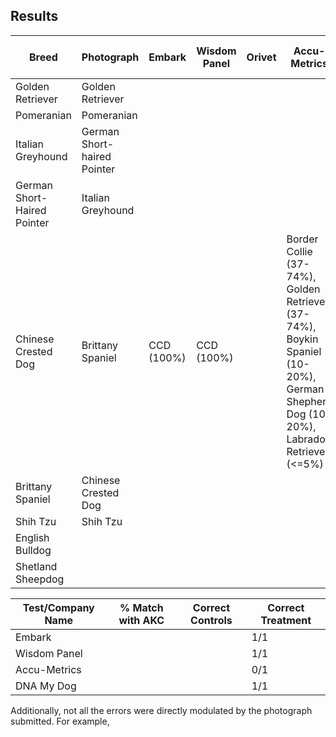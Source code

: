 ## Results

| Breed                       | Photograph                 | Embark     | Wisdom Panel | Orivet | Accu-Metrics | DNA My Dog | Darwin's Ark |
| --------------------------- | -------------------------- |------------| -------------| -------| ------------ | -----------| ------------ |
| Golden Retriever            | Golden Retriever           |
| Pomeranian                  | Pomeranian                 |
| Italian Greyhound           | German Short-haired Pointer|
| German Short-Haired Pointer | Italian Greyhound          |
| Chinese Crested Dog         | Brittany Spaniel           | CCD (100%) | CCD (100%)   |        | Border Collie (37-74%), Golden Retriever (37-74%), Boykin Spaniel (10-20%), German Shepherd Dog (10-20%), Labrador Retriever (<=5%) | CCD (100%) | |
| Brittany Spaniel            | Chinese Crested Dog        |
| Shih Tzu                    | Shih Tzu                   |
| English Bulldog | |||
| Shetland Sheepdog | |||



| Test/Company Name | % Match with AKC | Correct Controls | Correct Treatment | 
| ----------------- | ---------------- | ---------------- | ----------------- |
| Embark            |                  |                  | 1/1               |
| Wisdom Panel      |                  |                  | 1/1               |
| Accu-Metrics      |                  |                  | 0/1               |
| DNA My Dog        |                  |                  | 1/1               |  

Additionally, not all the errors were directly modulated by the photograph submitted.
For example, 
